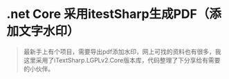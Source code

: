 # .net Core 采用itestSharp生成PDF（添加文字水印）
> 最新手上有个项目，需要导出pdf添加水印，网上可找的资料也有很多，我这里采用了iTextSharp.LGPLv2.Core版本库，代码整理了下分享给有需要的小伙伴。
